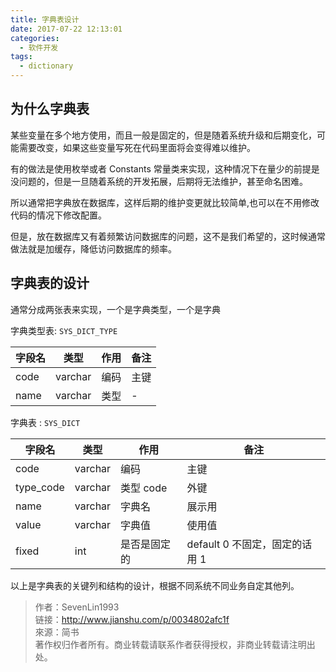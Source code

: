 ```yaml
---
title: 字典表设计
date: 2017-07-22 12:13:01
categories:
  - 软件开发
tags:
  - dictionary
---
```


## 为什么字典表

某些变量在多个地方使用，而且一般是固定的，但是随着系统升级和后期变化，可能需要改变，如果这些变量写死在代码里面将会变得难以维护。

有的做法是使用枚举或者 Constants 常量类来实现，这种情况下在量少的前提是没问题的，但是一旦随着系统的开发拓展，后期将无法维护，甚至命名困难。

所以通常把字典放在数据库，这样后期的维护变更就比较简单,也可以在不用修改代码的情况下修改配置。

但是，放在数据库又有着频繁访问数据库的问题，这不是我们希望的，这时候通常做法就是加缓存，降低访问数据库的频率。

## 字典表的设计

通常分成两张表来实现，一个是字典类型，一个是字典

字典类型表: `SYS_DICT_TYPE`

| 字段名 | 类型 | 作用 | 备注 |
|---|---|---|---|
| code | varchar | 编码 | 主键 |
| name | varchar | 类型 | - |

字典表 : `SYS_DICT`

| 字段名 | 类型 | 作用 | 备注 |
|---|---|---|---|
| code | varchar | 编码 | 主键 |
| type_code | varchar | 类型 code | 外键 |
| name | varchar | 字典名 | 展示用 |
| value | varchar | 字典值 | 使用值 |
| fixed | int | 是否是固定的 | default 0 不固定，固定的话用 1 |

以上是字典表的关键列和结构的设计，根据不同系统不同业务自定其他列。

> 作者：SevenLin1993  
> 链接：http://www.jianshu.com/p/0034802afc1f  
> 來源：简书  
> 著作权归作者所有。商业转载请联系作者获得授权，非商业转载请注明出处。
